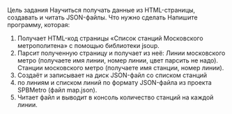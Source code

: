 Цель задания
Научиться получать данные из HTML-страницы, создавать и читать JSON-файлы.
Что нужно сделать
Напишите программу, которая:
1. Получает HTML-код страницы «Список станций Московского метрополитена»  с помощью библиотеки jsoup.
2. Парсит полученную страницу и получает из неё:
Линии московского метро (получаете имя линии, номер линии, цвет парсить не надо).
Станции московского метро (получаете имя станции, номер линии).
3. Создаёт и записывает на диск JSON-файл со списком станций
4. по линиям и списком линий по формату JSON-файла из проекта SPBMetro (файл map.json).
5. Читает файл и выводит в консоль количество станций на каждой линии.